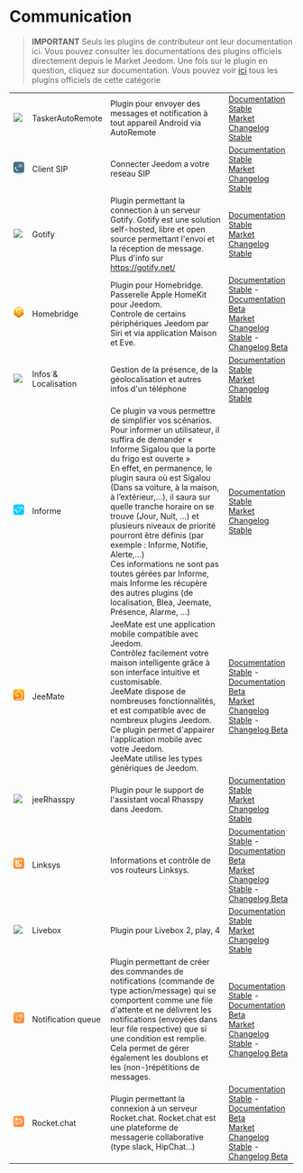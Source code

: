 
# Communication


>**IMPORTANT**
>Seuls les plugins de contributeur ont leur documentation ici. Vous pouvez consulter les documentations des plugins officiels directement depuis le Market Jeedom. Une fois sur le plugin en question, cliquez sur documentation.
>Vous pouvez voir [ici](https://market.jeedom.com/index.php?v=d&p=market&type=plugin&categorie=communication) tous les plugins officiels de cette catégorie


| | | | |
|--- | --- | --- | ---|
|<img src="TaskerAutoRemote/TaskerAutoRemote_icon.png" class="pluginLogo" width="100" />|TaskerAutoRemote|Plugin pour envoyer des messages et notification à tout appareil Android via AutoRemote|[Documentation Stable](https://agp42.github.io/Jeedom-TaskerAutoremote/fr_FR)<br/>[Market](https://market.jeedom.com/index.php?v=d&p=market_display&id=3795)<br/>[Changelog Stable](https://agp42.github.io/Jeedom-TaskerAutoremote/fr_FR/changelog)|
|<img src="clientSIP/clientSIP_icon.png" class="pluginLogo" width="100" />|Client SIP|Connecter Jeedom a votre reseau SIP|[Documentation Stable](https://mika-nt28.github.io/Documentations/clientSIP/fr_FR/)<br/>[Market](https://market.jeedom.com/index.php?v=d&p=market_display&id=3038)<br/>[Changelog Stable](https://mika-nt28.github.io/Documentations/clientSIP/fr_FR/changelog)|
|<img src="gotify/gotify_icon.png" class="pluginLogo" width="100" />|Gotify|Plugin permettant la connection à un serveur Gotify. Gotify est une solution self-hosted, libre et open source permettant l'envoi et la réception de message. Plus d'info sur https://gotify.net/|[Documentation Stable](https://mips2648.github.io/jeedom-plugins-docs/gotify/fr_FR/)<br/>[Market](https://market.jeedom.com/index.php?v=d&p=market_display&id=3774)<br/>[Changelog Stable](https://mips2648.github.io/jeedom-plugins-docs/gotify/fr_FR/changelog)|
|<img src="homebridge/homebridge_icon.png" class="pluginLogo" width="100" />|Homebridge|Plugin pour Homebridge.<br/>Passerelle Apple HomeKit pour Jeedom.<br/>Controle de certains périphériques Jeedom par Siri et via application Maison et Eve.|[Documentation Stable](https://nebzhb.github.io/jeedom_docs/plugins/homebridge/fr_FR/) - [Documentation Beta](https://nebzhb.github.io/jeedom_docs/plugins/homebridge/fr_FR/index-beta)<br/>[Market](https://market.jeedom.com/index.php?v=d&p=market_display&id=2983)<br/>[Changelog Stable](https://nebzhb.github.io/jeedom_docs/plugins/homebridge/fr_FR/changelog) - [Changelog Beta](https://nebzhb.github.io/jeedom_docs/plugins/homebridge/fr_FR/changelog)|
|<img src="infoloc/infoloc_icon.png" class="pluginLogo" width="100" />|Infos & Localisation|Gestion de la présence, de la géolocalisation et autres infos d'un téléphone|[Documentation Stable](https://Jeremie-C.github.io/plugin-infoloc/fr_FR/index)<br/>[Market](https://market.jeedom.com/index.php?v=d&p=market_display&id=4020)<br/>[Changelog Stable](https://Jeremie-C.github.io/plugin-infoloc/fr_FR/changelog)|
|<img src="informe/informe_icon.png" class="pluginLogo" width="100" />|Informe|Ce plugin va vous permettre de simplifier vos scénarios.<br/>Pour informer un utilisateur, il suffira de demander « Informe Sigalou que la porte du frigo est ouverte »<br/>En effet, en permanence, le plugin saura où est Sigalou (Dans sa voiture, à la maison, à l’extérieur,…), il saura sur quelle tranche horaire on se trouve (Jour, Nuit, …) et plusieurs niveaux de priorité pourront être définis (par exemple : Informe, Notifie, Alerte,…)<br/>Ces informations ne sont pas toutes gérées par Informe, mais Informe les récupère des autres plugins (de localisation, Blea, Jeemate, Présence, Alarme, …)|[Documentation Stable](http://jeedom.sigalou-domotique.fr/plugin-informe-documentation/)<br/>[Market](https://market.jeedom.com/index.php?v=d&p=market_display&id=4210)<br/>[Changelog Stable](http://jeedom.sigalou-domotique.fr/plugin-informe-changelog-todo-list)|
|<img src="jeemate/jeemate_icon.png" class="pluginLogo" width="100" />|JeeMate|JeeMate est une application mobile compatible avec Jeedom.<br/>Contrôlez facilement votre maison intelligente grâce à son interface intuitive et customisable.<br/>JeeMate dispose de nombreuses fonctionnalités, et est compatible avec de nombreux plugins Jeedom.<br/>Ce plugin permet d'appairer l'application mobile avec votre Jeedom.<br/>JeeMate utilise les types génériques de Jeedom.|[Documentation Stable](https://docs.jeemate.fr/fr/home) - [Documentation Beta](https://docs.jeemate.fr/fr/home)<br/>[Market](https://market.jeedom.com/index.php?v=d&p=market_display&id=4113)<br/>[Changelog Stable](https://docs.jeemate.fr/fr/changelog/plugin) - [Changelog Beta](https://docs.jeemate.fr/fr/changelog/plugin)|
|<img src="jeerhasspy/jeerhasspy_icon.png" class="pluginLogo" width="100" />|jeeRhasspy|Plugin pour le support de l'assistant vocal Rhasspy dans Jeedom.|[Documentation Stable](https://kiboost.github.io/jeedom_docs/plugins/jeerhasspy/fr_FR/)<br/>[Market](https://market.jeedom.com/index.php?v=d&p=market_display&id=3869)<br/>[Changelog Stable](https://kiboost.github.io/jeedom_docs/plugins/jeerhasspy/fr_FR/changelog.html)|
|<img src="linksys/linksys_icon.png" class="pluginLogo" width="100" />|Linksys|Informations et contrôle de vos routeurs Linksys.|[Documentation Stable](https://mips2648.github.io/jeedom-plugins-docs/linksys/fr_FR/) - [Documentation Beta](https://mips2648.github.io/jeedom-plugins-docs/linksys/fr_FR/)<br/>[Market](https://market.jeedom.com/index.php?v=d&p=market_display&id=4090)<br/>[Changelog Stable](https://mips2648.github.io/jeedom-plugins-docs/linksys/fr_FR/changelog) - [Changelog Beta](https://mips2648.github.io/jeedom-plugins-docs/linksys/fr_FR/changelog)|
|<img src="livebox/livebox_icon.png" class="pluginLogo" width="100" />|Livebox|Plugin pour Livebox 2, play, 4|[Documentation Stable](https://jmvedrine.github.io/plugin-livebox/fr_FR/)<br/>[Market](https://market.jeedom.com/index.php?v=d&p=market_display&id=1076)<br/>[Changelog Stable](https://jmvedrine.github.io/plugin-livebox/fr_FR/changelog)|
|<img src="notificationqueue/notificationqueue_icon.png" class="pluginLogo" width="100" />|Notification queue|Plugin permettant de créer des commandes de notifications (commande de type action/message) qui se comportent comme une file d'attente et ne délivrent les notifications (envoyées dans leur file respective) que si une condition est remplie. Cela permet de gérer également les doublons et les (non-)répétitions de messages.|[Documentation Stable](https://mips2648.github.io/jeedom-plugins-docs/notificationqueue/fr_FR/) - [Documentation Beta](https://mips2648.github.io/jeedom-plugins-docs/notificationqueue/fr_FR/)<br/>[Market](https://market.jeedom.com/index.php?v=d&p=market_display&id=3823)<br/>[Changelog Stable](https://mips2648.github.io/jeedom-plugins-docs/notificationqueue/fr_FR/changelog) - [Changelog Beta](https://mips2648.github.io/jeedom-plugins-docs/notificationqueue/fr_FR/changelog)|
|<img src="rocketchat/rocketchat_icon.png" class="pluginLogo" width="100" />|Rocket.chat|Plugin permettant la connexion à un serveur Rocket.chat. Rocket.chat est une plateforme de messagerie collaborative (type slack, HipChat...)|[Documentation Stable](https://mips2648.github.io/jeedom-plugins-docs/rocketchat/fr_FR/) - [Documentation Beta](https://mips2648.github.io/jeedom-plugins-docs/rocketchat/fr_FR/)<br/>[Market](https://market.jeedom.com/index.php?v=d&p=market_display&id=3902)<br/>[Changelog Stable](https://mips2648.github.io/jeedom-plugins-docs/rocketchat/fr_FR/changelog) - [Changelog Beta](https://mips2648.github.io/jeedom-plugins-docs/rocketchat/fr_FR/changelog)|
